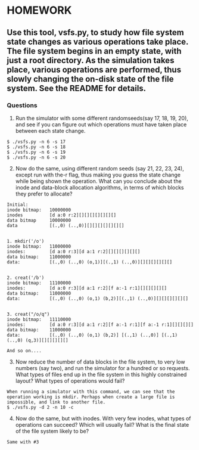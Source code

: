 # HOMEWORK

## Use this tool, vsfs.py, to study how file system state changes as various operations take place. The file system begins in an empty state, with just a root directory. As the simulation takes place, various operations are performed, thus slowly changing the on-disk state of the file system. See the README for details.

###  Questions
1. Run the simulator with some different randomseeds(say 17, 18, 19, 20), and see if you can figure out which operations must have taken place between each state change.
```
$ ./vsfs.py -n 6 -s 17
$ ./vsfs.py -n 6 -s 18
$ ./vsfs.py -n 6 -s 19
$ ./vsfs.py -n 6 -s 20
```


2. Now do the same, using different random seeds (say 21, 22, 23, 24), except run with the-r flag, thus making you guess the state change while being shown the operation. What can you conclude about the inode and data-block allocation algorithms, in terms of which blocks they prefer to allocate?
```
Initial:
inode bitmap:   10000000
inodes          [d a:0 r:2][][][][][][][]
data bitmap     10000000
data            [(.,0) (..,0)][][][][][][][]


1. mkdir('/o')
inode bitmap:   11000000
inodes:         [d a:0 r:3][d a:1 r:2][][][][][][]
data bitmap:    11000000
data:           [(.,0) (..,0) (o,1)][(.,1) (..,0)][][][][][][]


2. creat('/b') 
inode bitmap:   11100000
inodes:         [d a:0 r:3][d a:1 r:2][f a:-1 r:1][][][][][]
data bitmap:    11000000
data:           [(.,0) (..,0) (o,1) (b,2)][(.,1) (..,0)][][][][][][]


3. creat("/o/q") 
inode bitmap:   11110000
inodes:         [d a:0 r:3][d a:1 r:2][f a:-1 r:1][f a:-1 r:1][][][][]
data bitmap:    11000000
data:           [(.,0) (..,0) (o,1) (b,2)] [(.,1) (..,0)] [(.,1) (..,0) (q,3)][][][][][]

And so on....
```


3. Now reduce the number of data blocks in the file system, to very low numbers (say two), and run the simulator for a hundred or so requests. What types of files end up in the file system in this highly constrained layout? What types of operations would fail?
```
When running a simulator with this command, we can see that the operation working is mkdir. Perhaps when create a large file is impossible, and link to another file.
$ ./vsfs.py -d 2 -n 10 -c

```

4. Now do the same, but with inodes. With very few inodes, what types of operations can succeed? Which will usually fail? What is the final state of the file system likely to be?
```
Same with #3 
```

